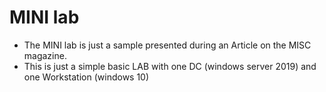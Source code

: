 # MINI lab

- The MINI lab is just a sample presented during an Article on the MISC magazine.
- This is just a simple basic LAB with one DC (windows server 2019) and one Workstation (windows 10)
